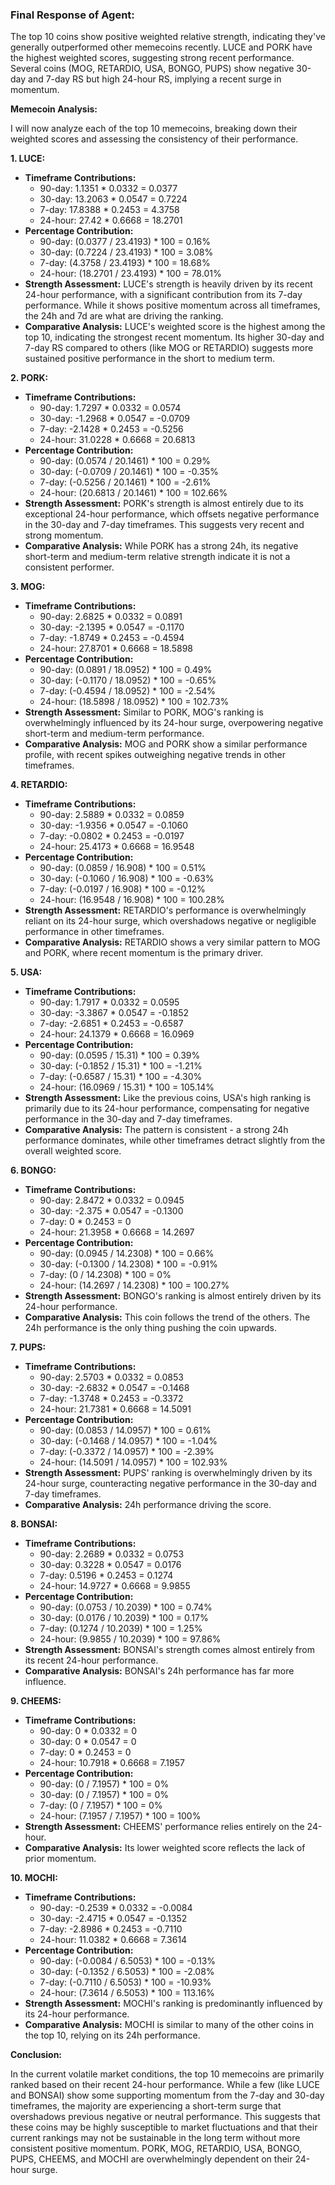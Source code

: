 ### Final Response of Agent:
The top 10 coins show positive weighted relative strength, indicating they've generally outperformed other memecoins recently. LUCE and PORK have the highest weighted scores, suggesting strong recent performance. Several coins (MOG, RETARDIO, USA, BONGO, PUPS) show negative 30-day and 7-day RS but high 24-hour RS, implying a recent surge in momentum.

**Memecoin Analysis:**

I will now analyze each of the top 10 memecoins, breaking down their weighted scores and assessing the consistency of their performance.

**1. LUCE:**

*   **Timeframe Contributions:**
    *   90-day: 1.1351 * 0.0332 = 0.0377
    *   30-day: 13.2063 * 0.0547 = 0.7224
    *   7-day: 17.8388 * 0.2453 = 4.3758
    *   24-hour: 27.42 * 0.6668 = 18.2701
*   **Percentage Contribution:**
    *   90-day: (0.0377 / 23.4193) * 100 = 0.16%
    *   30-day: (0.7224 / 23.4193) * 100 = 3.08%
    *   7-day: (4.3758 / 23.4193) * 100 = 18.68%
    *   24-hour: (18.2701 / 23.4193) * 100 = 78.01%
*   **Strength Assessment:** LUCE's strength is heavily driven by its recent 24-hour performance, with a significant contribution from its 7-day performance. While it shows positive momentum across all timeframes, the 24h and 7d are what are driving the ranking.
*   **Comparative Analysis:** LUCE's weighted score is the highest among the top 10, indicating the strongest recent momentum. Its higher 30-day and 7-day RS compared to others (like MOG or RETARDIO) suggests more sustained positive performance in the short to medium term.

**2. PORK:**

*   **Timeframe Contributions:**
    *   90-day: 1.7297 * 0.0332 = 0.0574
    *   30-day: -1.2968 * 0.0547 = -0.0709
    *   7-day: -2.1428 * 0.2453 = -0.5256
    *   24-hour: 31.0228 * 0.6668 = 20.6813
*   **Percentage Contribution:**
    *   90-day: (0.0574 / 20.1461) * 100 = 0.29%
    *   30-day: (-0.0709 / 20.1461) * 100 = -0.35%
    *   7-day: (-0.5256 / 20.1461) * 100 = -2.61%
    *   24-hour: (20.6813 / 20.1461) * 100 = 102.66%
*   **Strength Assessment:** PORK's strength is almost entirely due to its exceptional 24-hour performance, which offsets negative performance in the 30-day and 7-day timeframes. This suggests very recent and strong momentum.
*   **Comparative Analysis:** While PORK has a strong 24h, its negative short-term and medium-term relative strength indicate it is not a consistent performer.

**3. MOG:**

*   **Timeframe Contributions:**
    *   90-day: 2.6825 * 0.0332 = 0.0891
    *   30-day: -2.1395 * 0.0547 = -0.1170
    *   7-day: -1.8749 * 0.2453 = -0.4594
    *   24-hour: 27.8701 * 0.6668 = 18.5898
*   **Percentage Contribution:**
    *   90-day: (0.0891 / 18.0952) * 100 = 0.49%
    *   30-day: (-0.1170 / 18.0952) * 100 = -0.65%
    *   7-day: (-0.4594 / 18.0952) * 100 = -2.54%
    *   24-hour: (18.5898 / 18.0952) * 100 = 102.73%
*   **Strength Assessment:** Similar to PORK, MOG's ranking is overwhelmingly influenced by its 24-hour surge, overpowering negative short-term and medium-term performance.
*   **Comparative Analysis:** MOG and PORK show a similar performance profile, with recent spikes outweighing negative trends in other timeframes.

**4. RETARDIO:**

*   **Timeframe Contributions:**
    *   90-day: 2.5889 * 0.0332 = 0.0859
    *   30-day: -1.9356 * 0.0547 = -0.1060
    *   7-day: -0.0802 * 0.2453 = -0.0197
    *   24-hour: 25.4173 * 0.6668 = 16.9548
*   **Percentage Contribution:**
    *   90-day: (0.0859 / 16.908) * 100 = 0.51%
    *   30-day: (-0.1060 / 16.908) * 100 = -0.63%
    *   7-day: (-0.0197 / 16.908) * 100 = -0.12%
    *   24-hour: (16.9548 / 16.908) * 100 = 100.28%
*   **Strength Assessment:** RETARDIO's performance is overwhelmingly reliant on its 24-hour surge, which overshadows negative or negligible performance in other timeframes.
*   **Comparative Analysis:** RETARDIO shows a very similar pattern to MOG and PORK, where recent momentum is the primary driver.

**5. USA:**

*   **Timeframe Contributions:**
    *   90-day: 1.7917 * 0.0332 = 0.0595
    *   30-day: -3.3867 * 0.0547 = -0.1852
    *   7-day: -2.6851 * 0.2453 = -0.6587
    *   24-hour: 24.1379 * 0.6668 = 16.0969
*   **Percentage Contribution:**
    *   90-day: (0.0595 / 15.31) * 100 = 0.39%
    *   30-day: (-0.1852 / 15.31) * 100 = -1.21%
    *   7-day: (-0.6587 / 15.31) * 100 = -4.30%
    *   24-hour: (16.0969 / 15.31) * 100 = 105.14%
*   **Strength Assessment:** Like the previous coins, USA's high ranking is primarily due to its 24-hour performance, compensating for negative performance in the 30-day and 7-day timeframes.
*   **Comparative Analysis:** The pattern is consistent - a strong 24h performance dominates, while other timeframes detract slightly from the overall weighted score.

**6. BONGO:**

*   **Timeframe Contributions:**
    *   90-day: 2.8472 * 0.0332 = 0.0945
    *   30-day: -2.375 * 0.0547 = -0.1300
    *   7-day: 0 * 0.2453 = 0
    *   24-hour: 21.3958 * 0.6668 = 14.2697
*   **Percentage Contribution:**
    *   90-day: (0.0945 / 14.2308) * 100 = 0.66%
    *   30-day: (-0.1300 / 14.2308) * 100 = -0.91%
    *   7-day: (0 / 14.2308) * 100 = 0%
    *   24-hour: (14.2697 / 14.2308) * 100 = 100.27%
*   **Strength Assessment:** BONGO's ranking is almost entirely driven by its 24-hour performance.
*   **Comparative Analysis:** This coin follows the trend of the others. The 24h performance is the only thing pushing the coin upwards.

**7. PUPS:**

*   **Timeframe Contributions:**
    *   90-day: 2.5703 * 0.0332 = 0.0853
    *   30-day: -2.6832 * 0.0547 = -0.1468
    *   7-day: -1.3748 * 0.2453 = -0.3372
    *   24-hour: 21.7381 * 0.6668 = 14.5091
*   **Percentage Contribution:**
    *   90-day: (0.0853 / 14.0957) * 100 = 0.61%
    *   30-day: (-0.1468 / 14.0957) * 100 = -1.04%
    *   7-day: (-0.3372 / 14.0957) * 100 = -2.39%
    *   24-hour: (14.5091 / 14.0957) * 100 = 102.93%
*   **Strength Assessment:** PUPS' ranking is overwhelmingly driven by its 24-hour surge, counteracting negative performance in the 30-day and 7-day timeframes.
*   **Comparative Analysis:** 24h performance driving the score.

**8. BONSAI:**

*   **Timeframe Contributions:**
    *   90-day: 2.2689 * 0.0332 = 0.0753
    *   30-day: 0.3228 * 0.0547 = 0.0176
    *   7-day: 0.5196 * 0.2453 = 0.1274
    *   24-hour: 14.9727 * 0.6668 = 9.9855
*   **Percentage Contribution:**
    *   90-day: (0.0753 / 10.2039) * 100 = 0.74%
    *   30-day: (0.0176 / 10.2039) * 100 = 0.17%
    *   7-day: (0.1274 / 10.2039) * 100 = 1.25%
    *   24-hour: (9.9855 / 10.2039) * 100 = 97.86%
*   **Strength Assessment:** BONSAI's strength comes almost entirely from its recent 24-hour performance.
*   **Comparative Analysis:** BONSAI's 24h performance has far more influence.

**9. CHEEMS:**

*   **Timeframe Contributions:**
    *   90-day: 0 * 0.0332 = 0
    *   30-day: 0 * 0.0547 = 0
    *   7-day: 0 * 0.2453 = 0
    *   24-hour: 10.7918 * 0.6668 = 7.1957
*   **Percentage Contribution:**
    *   90-day: (0 / 7.1957) * 100 = 0%
    *   30-day: (0 / 7.1957) * 100 = 0%
    *   7-day: (0 / 7.1957) * 100 = 0%
    *   24-hour: (7.1957 / 7.1957) * 100 = 100%
*   **Strength Assessment:** CHEEMS' performance relies entirely on the 24-hour.
*   **Comparative Analysis:** Its lower weighted score reflects the lack of prior momentum.

**10. MOCHI:**

*   **Timeframe Contributions:**
    *   90-day: -0.2539 * 0.0332 = -0.0084
    *   30-day: -2.4715 * 0.0547 = -0.1352
    *   7-day: -2.8986 * 0.2453 = -0.7110
    *   24-hour: 11.0382 * 0.6668 = 7.3614
*   **Percentage Contribution:**
    *   90-day: (-0.0084 / 6.5053) * 100 = -0.13%
    *   30-day: (-0.1352 / 6.5053) * 100 = -2.08%
    *   7-day: (-0.7110 / 6.5053) * 100 = -10.93%
    *   24-hour: (7.3614 / 6.5053) * 100 = 113.16%
*   **Strength Assessment:** MOCHI's ranking is predominantly influenced by its 24-hour performance.
*   **Comparative Analysis:** MOCHI is similar to many of the other coins in the top 10, relying on its 24h performance.

**Conclusion:**

In the current volatile market conditions, the top 10 memecoins are primarily ranked based on their recent 24-hour performance. While a few (like LUCE and BONSAI) show some supporting momentum from the 7-day and 30-day timeframes, the majority are experiencing a short-term surge that overshadows previous negative or neutral performance. This suggests that these coins may be highly susceptible to market fluctuations and that their current rankings may not be sustainable in the long term without more consistent positive momentum. PORK, MOG, RETARDIO, USA, BONGO, PUPS, CHEEMS, and MOCHI are overwhelmingly dependent on their 24-hour surge.

